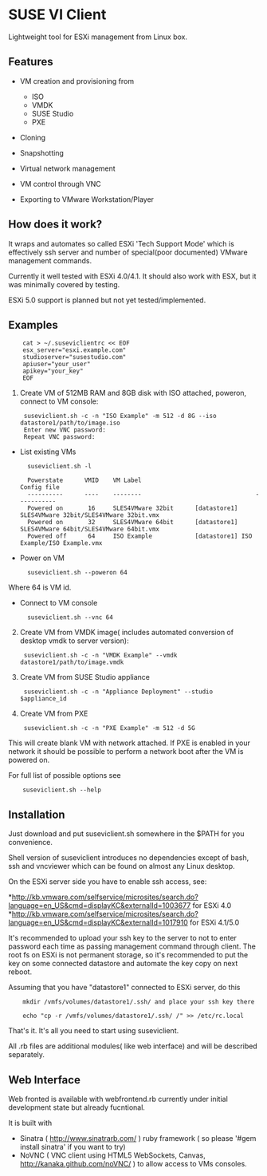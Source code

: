 SUSE VI Client
==============

Lightweight tool for ESXi management from Linux box.


Features
--------

* VM creation and provisioning from

	* ISO 
	* VMDK
	* SUSE Studio
	* PXE 

* Cloning

* Snapshotting

* Virtual network management

* VM control through VNC

* Exporting to VMware Workstation/Player

How does it work?
-----------------

It wraps and automates so called ESXi 'Tech Support Mode' which is effectively ssh server and number of special(poor documented) VMware  management commands.

Currently it well tested with ESXi 4.0/4.1. It should also work with ESX, but it was minimally covered by testing.

ESXi 5.0 support is planned but not yet tested/implemented.

Examples
--------

		cat > ~/.suseviclientrc << EOF
		esx_server="esxi.example.com"
		studioserver="susestudio.com"
		apiuser="your_user"
		apikey="your_key"
		EOF

1) Create VM of 512MB RAM and 8GB disk with ISO attached, poweron, connect to VM console:

		suseviclient.sh -c -n "ISO Example" -m 512 -d 8G --iso datastore1/path/to/image.iso
		Enter new VNC password:
		Repeat VNC password:

* List existing VMs

		suseviclient.sh -l

		Powerstate      VMID    VM Label                                Config file
		----------      ----    --------                                -----------
		Powered on       16     SLES4VMware 32bit      [datastore1] SLES4VMware 32bit/SLES4VMware 32bit.vmx
		Powered on       32     SLES4VMware 64bit      [datastore1] SLES4VMware 64bit/SLES4VMware 64bit.vmx
		Powered off      64     ISO Example            [datastore1] ISO Example/ISO Example.vmx

* Power on VM

		suseviclient.sh --poweron 64

Where 64 is VM id.

* Connect to VM console

		suseviclient.sh --vnc 64

2) Create VM from VMDK image( includes automated conversion of desktop vmdk to server version):

		suseviclient.sh -c -n "VMDK Example" --vmdk datastore1/path/to/image.vmdk

3) Create VM from SUSE Studio appliance

		suseviclient.sh -c -n "Appliance Deployment" --studio $appliance_id

4) Create VM from PXE 

		suseviclient.sh -c -n "PXE Example" -m 512 -d 5G

This will create blank VM with network attached. If PXE is enabled in your network it should be possible to perform a network boot after the VM is powered on.

For full list of possible options see
 
		suseviclient.sh --help

Installation
------------

Just download and  put suseviclient.sh somewhere in the $PATH for you convenience.

Shell version of suseviclient introduces no dependencies except of bash, ssh and vncviewer which can be found on almost any Linux desktop.


On the ESXi server side you have to enable ssh access, see: 

*http://kb.vmware.com/selfservice/microsites/search.do?language=en_US&cmd=displayKC&externalId=1003677 for ESXi 4.0
*http://kb.vmware.com/selfservice/microsites/search.do?language=en_US&cmd=displayKC&externalId=1017910 for ESXi 4.1/5.0

It's recommended to upload your ssh key to the server to not to enter password each time as passing management command through client.
The root fs on ESXi is not permanent storage, so it's recommended to put the key on some connected datastore and automate the key copy on next reboot.

Assuming that you have "datastore1" connected to ESXi server, do this

		mkdir /vmfs/volumes/datastore1/.ssh/ and place your ssh key there

		echo "cp -r /vmfs/volumes/datastore1/.ssh/ /" >> /etc/rc.local

That's it. It's all you need to start using suseviclient.

All .rb files are additional modules( like web interface) and will be described separately.

Web Interface
-------------

Web fronted is available with webfrontend.rb currently under initial development state but already fucntional.

It is built with 

* Sinatra ( http://www.sinatrarb.com/ ) ruby framework ( so please '#gem install sinatra' if you want to try) 
* NoVNC ( VNC client using HTML5 WebSockets, Canvas,  http://kanaka.github.com/noVNC/ ) to allow access to VMs consoles.
